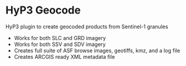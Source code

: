 # HyP3 Geocode

HyP3 plugin to create geocoded products from Sentinel-1 granules

* Works for both SLC and GRD imagery
* Works for both SSV and SDV imagery
* Creates full suite of ASF browse images, geotiffs, kmz, and a log file
* Creates ARCGIS ready XML metadata file
  
